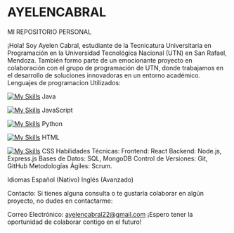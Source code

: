 # AYELENCABRAL
MI REPOSITORIO PERSONAL

¡Hola! Soy Ayelen Cabral, estudiante de la Tecnicatura Universitaria en Programación en la Universidad Tecnológica Nacional (UTN) en San Rafael, Mendoza. 
También formo parte de un emocionante proyecto en colaboración con el grupo de programación de UTN, donde trabajamos en el desarrollo de soluciones innovadoras en un entorno académico.
Lenguajes de programacion Utilizados:

[![My Skills](https://skillicons.dev/icons?i=java)](https://skillicons.dev) Java

[![My Skills](https://skillicons.dev/icons?i=js)](https://skillicons.dev) JavaScript

[![My Skills](https://skillicons.dev/icons?i=py)](https://skillicons.dev) Python

[![My Skills](https://skillicons.dev/icons?i=html)](https://skillicons.dev) HTML

[![My Skills](https://skillicons.dev/icons?i=css)](https://skillicons.dev) CSS
Habilidades Técnicas:
Frontend: React
Backend: Node.js, Express.js
Bases de Datos: SQL, MongoDB
Control de Versiones: Git, GitHub
Metodologías Ágiles: Scrum.

Idiomas
Español (Nativo)
Inglés (Avanzado)

Contacto:
Si tienes alguna consulta o te gustaría colaborar en algún proyecto, no dudes en contactarme:

Correo Electrónico: ayelencabral22@gmail.com
¡Espero tener la oportunidad de colaborar contigo en el futuro!
